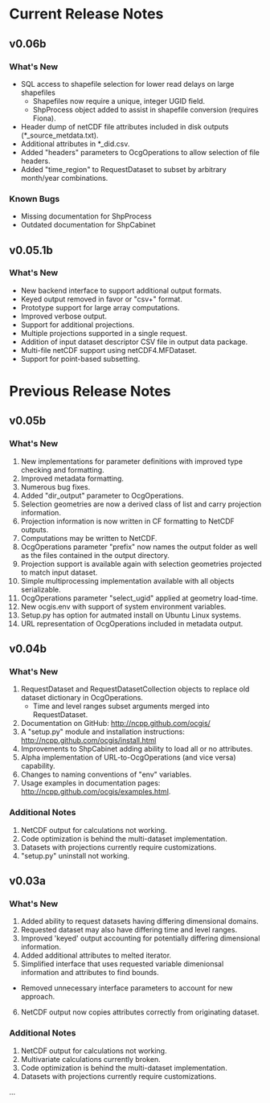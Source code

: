 # Current Release Notes #

## v0.06b ##

### What's New ###
* SQL access to shapefile selection for lower read delays on large shapefiles
  - Shapefiles now require a unique, integer UGID field.
  - ShpProcess object added to assist in shapefile conversion (requires Fiona).
* Header dump of netCDF file attributes included in disk outputs (*_source_metdata.txt).
* Additional attributes in *_did.csv.
* Added "headers" parameters to OcgOperations to allow selection of file headers.
* Added "time_region" to RequestDataset to subset by arbitrary month/year combinations.

### Known Bugs ###
* Missing documentation for ShpProcess
* Outdated documentation for ShpCabinet

## v0.05.1b ##

### What's New ###
* New backend interface to support additional output formats.
* Keyed output removed in favor or "csv+" format.
* Prototype support for large array computations.
* Improved verbose output.
* Support for additional projections.
* Multiple projections supported in a single request.
* Addition of input dataset descriptor CSV file in output data package.
* Multi-file netCDF support using netCDF4.MFDataset.
* Support for point-based subsetting.

# Previous Release Notes #

## v0.05b ##

### What's New ###
1. New implementations for parameter definitions with improved type checking and formatting.
2. Improved metadata formatting.
3. Numerous bug fixes.
4. Added "dir_output" parameter to OcgOperations.
5. Selection geometries are now a derived class of list and carry projection information.
6. Projection information is now written in CF formatting to NetCDF outputs.
7. Computations may be written to NetCDF.
8. OcgOperations parameter "prefix" now names the output folder as well as the files contained in the output directory.
9. Projection support is available again with selection geometries projected to match input dataset.
10. Simple multiprocessing implementation available with all objects serializable.
11. OcgOperations parameter "select_ugid" applied at geometry load-time.
12. New ocgis.env with support of system environment variables.
13. Setup.py has option for autmated install on Ubuntu Linux systems.
14. URL representation of OcgOperations included in metadata output.

## v0.04b ##

### What's New ###
1. RequestDataset and RequestDatasetCollection objects to replace old dataset dictionary in OcgOperations.
   * Time and level ranges subset arguments merged into RequestDataset.
2. Documentation on GitHub: http://ncpp.github.com/ocgis/
3. A "setup.py" module and installation instructions: http://ncpp.github.com/ocgis/install.html
4. Improvements to ShpCabinet adding ability to load all or no attributes.
5. Alpha implementation of URL-to-OcgOperations (and vice versa) capability.
6. Changes to naming conventions of "env" variables.
7. Usage examples in documentation pages: http://ncpp.github.com/ocgis/examples.html.

### Additional Notes ###
1. NetCDF output for calculations not working.
2. Code optimization is behind the multi-dataset implementation.
4. Datasets with projections currently require customizations.
5. "setup.py" uninstall not working.

## v0.03a ##

### What's New ###
1. Added ability to request datasets having differing dimensional domains.
2. Requested dataset may also have differing time and level ranges.
3. Improved 'keyed' output accounting for potentially differing dimensional information.
4. Added additional attributes to melted iterator.
5. Simplified interface that uses requested variable dimenionsal information and attributes to find bounds.
 * Removed unnecessary interface parameters to account for new approach.
6. NetCDF output now copies attributes correctly from originating dataset.

### Additional Notes ###
1. NetCDF output for calculations not working.
2. Multivariate calculations currently broken.
3. Code optimization is behind the multi-dataset implementation.
4. Datasets with projections currently require customizations.

...
